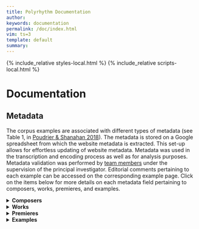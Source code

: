 ```yaml
---
title: Polyrhythm Documentation
author: 
keywords: documentation
permalink: /doc/index.html
vim: ts=3
template: default
summary: 
---
```


{% include_relative styles-local.html %}
{% include_relative scripts-local.html %}

# Documentation #


## Metadata ##


The corpus examples are associated with different types of metadata (see Table 1, in [Poudrier &amp; Shanahan 2018](https://drive.google.com/file/d/1LRTjYO4-_HYG4SMHygSoDHgLSHD840Zm/view?usp=sharing)). The metadata is stored on a Google spreadsheet from which the website metadata is extracted. This set-up allows for effortless updating of website metadata. Metadata was used in the transcription and encoding process as well as for analysis purposes. Metadata validation was performed by [team members](/people) under the supervision of the principal investigator. Editorial comments pertaining to each example can be accessed on the corresponding example page. Click on the items below for more details on each metadata field pertaining to composers, works, premieres, and examples.


<details markdown="1">
<summary style="display:list-item !important"><b>Composers</b></summary>


The _Suter 1980 Corpus_ features twenty composers from Europe and North-America. Basic biographical information was collected using authoritative sources, including [Oxford Music Online](https://www.oxfordmusiconline.com/), scholarly editions of the composers’ works, biographies, and online sources. Of special interest in this corpus is the emigration of several composers due to two world wars in the period covered. A map of composers’ birth and death cities can be accessed on [Maps](/maps).


- Composer’s Name
- Composer’s Nationality
- Composer’s Birth Date and Birth Place
- Composer’s Death Date and Death Place

</details>


<details markdown="1">
<summary style="display:list-item !important"><b>Works</b></summary>


The examples in this corpus were extracted by Suter (1980) from 450 works that were selected among 913 works surveyed.  The surveyed works were not selected based on their use of polyrhythm, but on their representation of each composer’s output in terms of life period and genre. Each work is identified by Suter’s Work ID, which consists of a three-letter abbreviation of the composer’s last name and a number, which corresponds roughly to its composition year. A list of composers and their corpus representation by works and examples is accessible on [Composers](/composers).


- Work Title
- Genre and Subgenre
- Composition Year
- First Publication Year

</details>


<details markdown="1">
<summary style="display:list-item !important"><b>Premieres</b></summary>


Because of the historical and geographical features of the corpus, information about work premieres was gathered using multiple sources, including internet resources. Geocoding of premiere venues or cities was used to create a heat map and an interactive timeline of the corpus using Carto. The maps can be accessed on [Maps](/maps).


</details>


<details markdown="1">
<summary style="display:list-item !important"><b>Examples</b></summary>


Each example is identified with a filename adapted from the original example identifiers, which are visible on the scores accessed through each example page (E0 button). The filenames begin with “R” (reserve dataset) or “T” (testing dataset), followed by the example number used in Suter (1980) and a translation of the original Suter example ID. For more details on how to decode Suter’s example identifiers: [PDF document with translation and original excerpt from Suter 1980](https://drive.google.com/file/d/1fzA7iakBfjbyc_Fwsnhsdmyk0lMiCAMp/view?usp=sharing).


- Source Work
  - Source Work Full Unit (SWFU)
  - Full Unit Total Measures
  - Full Unit Duration
  - Full Unit Start Time Signature, Time Signature Type, ChangingTiime Signatures
    - The start time signatures were extracted from published scores and categorized using standard types (duple, triple, compound, or odd). If the work features changing time signatures, all time signatures were extracted, but only the start time signature is used as an identifier; works without a time signature are categorized as “none”.
    - Polymetric times signature are further categorized as “polymetric” (same notated beat has same duration) or “polydurational” (same notated beat has different duration)
  - Full Unit Start Tempo Expression
  - Full Unit Start Notated Beat, Notated Beat Rate, and Mean Beat Rate

- Example
  - Example Start, End, and Total Measures
    - Example measures numbers were extracted from the scores whenever available. For analysis purposes pick-up measures are given a number that correspond to the
  - Example Start Time Signature and Time Signature Type
  - Example Start Time Signature Beat Value, Notated Beat Rate, and Mean Beat Rate
  - Example Start Notated Beat Value, Notated Beat Rate, and Mean Beat Rate
  - Example Start Tempo Expression
- Audio
  - Naxos Recording Link
  - Example Start and End Time Stamps
  - Example Duration

</details>
